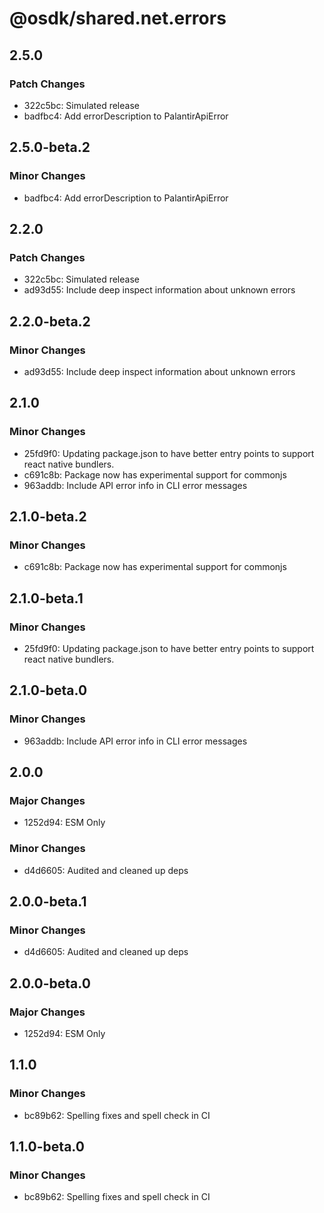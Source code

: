 # @osdk/shared.net.errors

## 2.5.0

### Patch Changes

- 322c5bc: Simulated release
- badfbc4: Add errorDescription to PalantirApiError

## 2.5.0-beta.2

### Minor Changes

- badfbc4: Add errorDescription to PalantirApiError

## 2.2.0

### Patch Changes

- 322c5bc: Simulated release
- ad93d55: Include deep inspect information about unknown errors

## 2.2.0-beta.2

### Minor Changes

- ad93d55: Include deep inspect information about unknown errors

## 2.1.0

### Minor Changes

- 25fd9f0: Updating package.json to have better entry points to support react native bundlers.
- c691c8b: Package now has experimental support for commonjs
- 963addb: Include API error info in CLI error messages

## 2.1.0-beta.2

### Minor Changes

- c691c8b: Package now has experimental support for commonjs

## 2.1.0-beta.1

### Minor Changes

- 25fd9f0: Updating package.json to have better entry points to support react native bundlers.

## 2.1.0-beta.0

### Minor Changes

- 963addb: Include API error info in CLI error messages

## 2.0.0

### Major Changes

- 1252d94: ESM Only

### Minor Changes

- d4d6605: Audited and cleaned up deps

## 2.0.0-beta.1

### Minor Changes

- d4d6605: Audited and cleaned up deps

## 2.0.0-beta.0

### Major Changes

- 1252d94: ESM Only

## 1.1.0

### Minor Changes

- bc89b62: Spelling fixes and spell check in CI

## 1.1.0-beta.0

### Minor Changes

- bc89b62: Spelling fixes and spell check in CI
